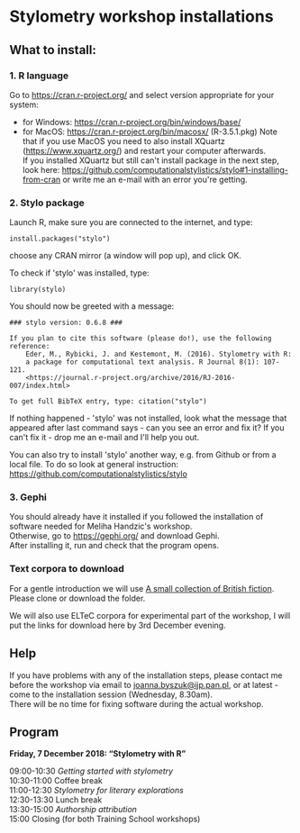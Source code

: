 # Stylometry workshop installations
## What to install:
### 1. R language
Go to https://cran.r-project.org/ and select version appropriate for your system:
* for Windows: https://cran.r-project.org/bin/windows/base/
* for MacOS: https://cran.r-project.org/bin/macosx/ (R-3.5.1.pkg)
Note that if you use MacOS you need to also install XQuartz (https://www.xquartz.org/) and restart your computer afterwards.  
If you installed XQuartz but still can't install package in the next step, look here: https://github.com/computationalstylistics/stylo#1-installing-from-cran or write me an e-mail with an error you're getting.

### 2. Stylo package
Launch R, make sure you are connected to the internet, and type:
```
install.packages("stylo")
```
choose any CRAN mirror (a window will pop up), and click OK.
  
To check if 'stylo' was installed, type:
```
library(stylo)
```
You should now be greeted with a message:
```
### stylo version: 0.6.8 ###

If you plan to cite this software (please do!), use the following reference:
    Eder, M., Rybicki, J. and Kestemont, M. (2016). Stylometry with R:
    a package for computational text analysis. R Journal 8(1): 107-121.
    <https://journal.r-project.org/archive/2016/RJ-2016-007/index.html>

To get full BibTeX entry, type: citation("stylo")
```
If nothing happened - 'stylo' was not installed, look what the message that appeared after last command says - can you see an error and fix it? If you can't fix it - drop me an e-mail and I'll help you out.
  
You can also try to install 'stylo' another way, e.g. from Github or from a local file. To do so look at general instruction: https://github.com/computationalstylistics/stylo

### 3. Gephi
You should already have it installed if you followed the installation of software needed for Meliha Handzic's workshop.   
Otherwise, go to https://gephi.org/ and download Gephi.  
After installing it, run and check that the program opens.

### Text corpora to download
For a gentle introduction we will use [A small collection of British fiction](https://github.com/computationalstylistics/A_Small_Collection_of_British_Fiction). Please clone or download the folder.
  
We will also use ELTeC corpora for experimental part of the workshop, I will put the links for download here by 3rd December evening.

## Help
If you have problems with any of the installation steps, please contact me before the workshop via email to joanna.byszuk@ijp.pan.pl, or at latest - come to the installation session (Wednesday, 8.30am).  
There will be no time for fixing software during the actual workshop.

## Program
**Friday, 7 December 2018: “Stylometry with R”**

09:00-10:30 *Getting started with stylometry*  
10:30-11:00 Coffee break  
11:00-12:30 *Stylometry for literary explorations*  
12:30-13:30 Lunch break  
13:30-15:00 *Authorship attribution*  
15:00 Closing (for both Training School workshops)
